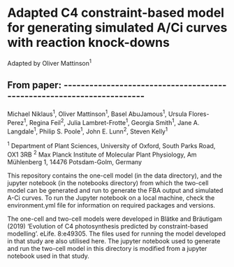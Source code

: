 # Adapted C4 constraint-based model for generating simulated A/Ci curves with reaction knock-downs
Adapted by Oliver Mattinson<sup>1</sup>

## From paper: ----------------------------------------------------------------------
Michael Niklaus<sup>1</sup>, Oliver Mattinson<sup>1</sup>, Basel AbuJamous<sup>1</sup>, Ursula Flores-Perez<sup>1</sup>, Regina Feil<sup>2</sup>, Julia Lambret-Frotte<sup>1</sup>, Georgia Smith<sup>1</sup>, Jane A. Langdale<sup>1</sup>, Philip S. Poole<sup>1</sup>, John E. Lunn<sup>2</sup>, Steven Kelly<sup>1</sup>

<sup>1</sup> Department of Plant Sciences, University of Oxford, South Parks Road, OX1 3RB
<sup>2</sup> Max Planck Institute of Molecular Plant Physiology, Am Mühlenberg 1, 14476 Potsdam-Golm, Germany


This repository contains the one-cell model (in the data directory), and the jupyter notebook (in the notebooks directory) from which the two-cell model can be generated and run to generate the FBA output and simulated A-Ci curves. 
To run the Jupyter notebook on a local machine, check the environment.yml file for information on required packages and versions.


The one-cell and two-cell models were developed in Blätke and Bräutigam (2019) ‘Evolution of C4 photosynthesis predicted by constraint-based modelling’. eLife. 8:e49305. The files used for running the model developed in that study are also utilised here. The jupyter notebook used to generate and run the two-cell model in this directory is modified from a jupyter notebook used in that study.